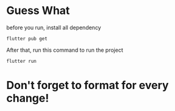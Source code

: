 # Guess What

before you run, install all dependency
```
flutter pub get
```


After that, run this command to run the project

```
flutter run
```
# Don't forget to format for every change!
